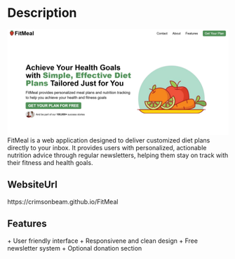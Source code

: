 # <h1>Description</h1>
![Image](image.png)
FitMeal is a web application designed to deliver customized diet plans directly to your inbox. It provides users with personalized, actionable nutrition advice through regular newsletters, helping them stay on track with their fitness and health goals.

<h2>WebsiteUrl </h2>
https://crimsonbeam.github.io/FitMeal
</br>
<h2>Features</h2>
+ User friendly interface
+ Responsivene and clean design
+ Free newsletter system
+ Optional donation section
